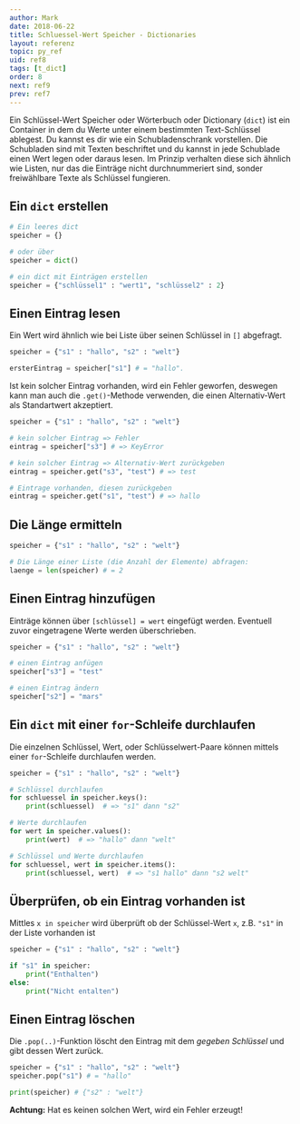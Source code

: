 ```yaml
---
author: Mark
date: 2018-06-22
title: Schluessel-Wert Speicher - Dictionaries
layout: referenz
topic: py_ref
uid: ref8
tags: [t_dict]
order: 8
next: ref9
prev: ref7
---
```


Ein Schlüssel-Wert Speicher oder Wörterbuch oder Dictionary (`dict`) ist ein Container in dem du Werte unter einem bestimmten Text-Schlüssel ablegest. Du kannst es dir wie ein Schubladenschrank vorstellen. Die Schubladen sind mit Texten beschriftet und du kannst in jede Schublade einen Wert legen oder daraus lesen. Im Prinzip verhalten diese sich ähnlich wie Listen, nur das die Einträge nicht durchnummeriert sind, sonder freiwählbare Texte als Schlüssel fungieren.

## Ein `dict` erstellen

```python
# Ein leeres dict
speicher = {}

# oder über
speicher = dict()

# ein dict mit Einträgen erstellen
speicher = {"schlüssel1" : "wert1", "schlüssel2" : 2}
```

## Einen Eintrag  lesen

Ein Wert wird ähnlich wie bei Liste über seinen Schlüssel in `[]` abgefragt.

```python
speicher = {"s1" : "hallo", "s2" : "welt"}

ersterEintrag = speicher["s1"] # = "hallo".
```

Ist kein solcher Eintrag vorhanden, wird ein Fehler geworfen, deswegen kann man auch die `.get()`-Methode verwenden, die einen Alternativ-Wert als Standartwert akzeptiert.

```python
speicher = {"s1" : "hallo", "s2" : "welt"}

# kein solcher Eintrag => Fehler
eintrag = speicher["s3"] # => KeyError

# kein solcher Eintrag => Alternativ-Wert zurückgeben
eintrag = speicher.get("s3", "test") # => test

# Eintrage vorhanden, diesen zurückgeben
eintrag = speicher.get("s1", "test") # => hallo

```

## Die Länge ermitteln

```python
speicher = {"s1" : "hallo", "s2" : "welt"}

# Die Länge einer Liste (die Anzahl der Elemente) abfragen:
laenge = len(speicher) # = 2
```

## Einen Eintrag hinzufügen

Einträge können über `[schlüssel] = wert` eingefügt werden. Eventuell zuvor eingetragene Werte werden überschrieben.

```python
speicher = {"s1" : "hallo", "s2" : "welt"}

# einen Eintrag anfügen
speicher["s3"] = "test"

# einen Eintrag ändern
speicher["s2"] = "mars"

```

## Ein `dict` mit einer `for`-Schleife durchlaufen

Die einzelnen Schlüssel, Wert, oder Schlüsselwert-Paare können mittels einer `for`-Schleife durchlaufen werden.

```python
speicher = {"s1" : "hallo", "s2" : "welt"}

# Schlüssel durchlaufen
for schluessel in speicher.keys():
    print(schluessel)  # => "s1" dann "s2"

# Werte durchlaufen
for wert in speicher.values():
    print(wert)  # => "hallo" dann "welt"

# Schlüssel und Werte durchlaufen
for schluessel, wert in speicher.items():
    print(schluessel, wert)  # => "s1 hallo" dann "s2 welt"

```

## Überprüfen, ob ein Eintrag vorhanden ist

Mittles `x in speicher` wird überprüft ob der Schlüssel-Wert `x`, z.B. `"s1"` in der Liste vorhanden ist

```python
speicher = {"s1" : "hallo", "s2" : "welt"}

if "s1" in speicher:
    print("Enthalten")
else:
    print("Nicht entalten")
```

## Einen Eintrag löschen

Die `.pop(..)`-Funktion löscht den Eintrag mit dem *gegeben Schlüssel* und gibt dessen Wert zurück.

```python
speicher = {"s1" : "hallo", "s2" : "welt"}
speicher.pop("s1") # = "hallo"

print(speicher) # {"s2" : "welt"}
```

**Achtung:** Hat es keinen solchen Wert, wird ein Fehler erzeugt!
